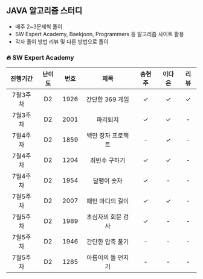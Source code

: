 ## JAVA 알고리즘 스터디
- 매주 2~3문제씩 풀이
- SW Expert Academy, Baekjoon, Programmers 등 알고리즘 사이트 활용
- 각자 풀이 방법 리뷰 및 다른 방법으로 풀이



### 🔥 SW Expert Academy

|진행기간|난이도|번호|제목|송현주|이다은|리뷰|
|:---:|:------:|:---:|:---:|:---:|:---:|:---:|
|7월3주차|D2|1926|간단한 369 게임|✓|✓|✓|
|7월3주차|D2|2001|파리퇴치|✓|✓|-|-|
|7월4주차|D2|1859|백만 장자 프로젝트|-|✓|-|
|7월4주차|D2|1204|최빈수 구하기|✓|✓|-|
|7월4주차|D2|1954|달팽이 숫자|✓|-|-|
|7월5주차|D2|2007|패턴 마디의 길이|✓|✓|-|
|7월5주차|D2|1989|초심자의 회문 검사|✓|-|-|
|7월5주차|D2|1946|간단한 압축 풀기|-|-|-|
|7월5주차|D2|1285|아름이의 돌 던지기|-|-|-|
